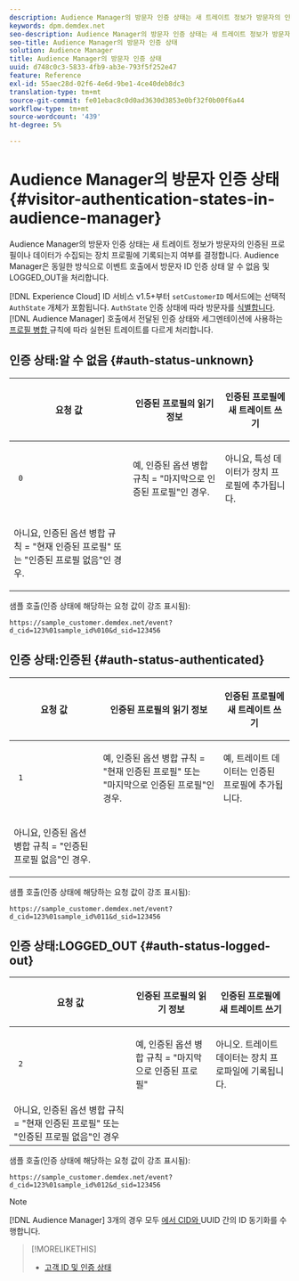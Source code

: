 ```yaml
---
description: Audience Manager의 방문자 인증 상태는 새 트레이트 정보가 방문자의 인증된 프로필이나 데이터가 수집되는 장치 프로필에 기록되는지 여부를 결정합니다. Audience Manager은 동일한 방식으로 이벤트 호출에서 방문자 ID 인증 상태 알 수 없음 및 LOGGED_OUT을 처리합니다.
keywords: dpm.demdex.net
seo-description: Audience Manager의 방문자 인증 상태는 새 트레이트 정보가 방문자의 인증된 프로필이나 데이터가 수집되는 장치 프로필에 기록되는지 여부를 결정합니다. Audience Manager은 동일한 방식으로 이벤트 호출에서 방문자 ID 인증 상태 알 수 없음 및 LOGGED_OUT을 처리합니다.
seo-title: Audience Manager의 방문자 인증 상태
solution: Audience Manager
title: Audience Manager의 방문자 인증 상태
uuid: d748c0c3-5833-4fb9-ab3e-793f5f252e47
feature: Reference
exl-id: 55aec28d-02f6-4e6d-9be1-4ce40deb8dc3
translation-type: tm+mt
source-git-commit: fe01ebac8c0d0ad3630d3853e0bf32f0b00f6a44
workflow-type: tm+mt
source-wordcount: '439'
ht-degree: 5%

---
```


# Audience Manager의 방문자 인증 상태{#visitor-authentication-states-in-audience-manager}

Audience Manager의 방문자 인증 상태는 새 트레이트 정보가 방문자의 인증된 프로필이나 데이터가 수집되는 장치 프로필에 기록되는지 여부를 결정합니다. Audience Manager은 동일한 방식으로 이벤트 호출에서 방문자 ID 인증 상태 알 수 없음 및 LOGGED_OUT을 처리합니다.

[!DNL Experience Cloud] ID 서비스 v1.5+부터 `setCustomerID` 메서드에는 선택적 `AuthState` 개체가 포함됩니다. `AuthState` 인증 상태에 따라 방문자를  [식별합니다](https://docs.adobe.com/content/help/en/id-service/using/reference/authenticated-state.html). [!DNL Audience Manager] 호출에서 전달된 인증 상태와 세그멘테이션에 사용하는  [프로필 병합 ](../features/profile-merge-rules/merge-rules-dashboard.md) 규칙에 따라 실현된 트레이트를 다르게 처리합니다.

## 인증 상태:알 수 없음 {#auth-status-unknown}

<table id="table_E1EA51533FAE4BBFB338D6F6116BC1F9"> 
 <thead> 
  <tr> 
   <th colname="col1" class="entry"> <p>요청 값 </p> </th> 
   <th colname="col2" class="entry"> <p> <b>인증된 </b> 프로필의 읽기 정보 </p> </th> 
   <th colname="col3" class="entry"> <p> <b>인증된 </b> 프로필에 새 트레이트 쓰기 </p> </th> 
  </tr> 
 </thead>
 <tbody> 
  <tr> 
   <td colname="col1" morerows="1"> <p> <code> 0 </code> </p> </td> 
   <td colname="col2"> <p>예, 인증된 옵션 병합 규칙 = "마지막으로 인증된 프로필"인 경우. </p> </td> 
   <td colname="col3" morerows="1"> <p>아니요, 특성 데이터가 장치 프로필에 추가됩니다. </p> </td> 
  </tr> 
  <tr> 
   <td colname="col2"> <p>아니요, 인증된 옵션 병합 규칙 = "현재 인증된 프로필" 또는 "인증된 프로필 없음"인 경우. </p> </td> 
  </tr> 
 </tbody> 
</table>

샘플 호출(인증 상태에 해당하는 요청 값이 강조 표시됨):

`https://sample_customer.demdex.net/event?d_cid=123%01sample_id%010&d_sid=123456`

## 인증 상태:인증된 {#auth-status-authenticated}

<table id="table_956ABF96024744308F7773E1F96482B7"> 
 <thead> 
  <tr> 
   <th colname="col1" class="entry"> <p>요청 값 </p> </th> 
   <th colname="col2" class="entry"> <p> <b>인증된 </b> 프로필의 읽기 정보 </p> </th> 
   <th colname="col3" class="entry"> <p> <b>인증된 </b> 프로필에 새 트레이트 쓰기 </p> </th> 
  </tr> 
 </thead>
 <tbody> 
  <tr> 
   <td colname="col1" morerows="1"> <p> <code> 1 </code> </p> </td> 
   <td colname="col2"> <p>예, 인증된 옵션 병합 규칙 = "현재 인증된 프로필" 또는 "마지막으로 인증된 프로필"인 경우. </p> </td> 
   <td colname="col3" morerows="1"> <p>예, 트레이트 데이터는 인증된 프로필에 추가됩니다. </p> </td> 
  </tr> 
  <tr> 
   <td colname="col2"> <p>아니요, 인증된 옵션 병합 규칙 = "인증된 프로필 없음"인 경우. </p> </td> 
  </tr> 
 </tbody> 
</table>

샘플 호출(인증 상태에 해당하는 요청 값이 강조 표시됨):

`https://sample_customer.demdex.net/event?d_cid=123%01sample_id%011&d_sid=123456`

## 인증 상태:LOGGED_OUT {#auth-status-logged-out}

<table id="table_783F0CBB0431482AA49F41468FA65B19"> 
 <thead> 
  <tr> 
   <th colname="col1" class="entry"> <p>요청 값 </p> </th> 
   <th colname="col2" class="entry"> <p> <b>인증된 </b> 프로필의 읽기 정보 </p> </th> 
   <th colname="col3" class="entry"> <p> <b>인증된 </b> 프로필에 새 트레이트 쓰기 </p> </th> 
  </tr> 
 </thead>
 <tbody> 
  <tr> 
   <td colname="col1" morerows="1"> <p> <code> 2 </code> </p> </td> 
   <td colname="col2"> 예, 인증된 옵션 병합 규칙 = "마지막으로 인증된 프로필" </td> 
   <td colname="col3" morerows="1"> <p>아니오. 트레이트 데이터는 장치 프로파일에 기록됩니다. </p> </td> 
  </tr> 
  <tr> 
   <td colname="col2"> 아니요, 인증된 옵션 병합 규칙 = "현재 인증된 프로필" 또는 "인증된 프로필 없음"인 경우 </td> 
  </tr> 
 </tbody> 
</table>

샘플 호출(인증 상태에 해당하는 요청 값이 강조 표시됨):

`https://sample_customer.demdex.net/event?d_cid=123%01sample_id%012&d_sid=123456`

>[!NOTE]
>
>[!DNL Audience Manager] 3개의 경우 모두 [에서 CID와 ](../reference/ids-in-aam.md) UUID 간의 ID 동기화를 수행합니다.

>[!MORELIKETHIS]
>
>* [고객 ID 및 인증 상태](https://docs.adobe.com/content/help/en/id-service/using/reference/authenticated-state.html)

